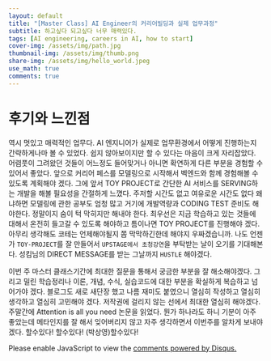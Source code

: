 ```yaml
---
layout: default
title: "[Master Class] AI Engineer의 커리어빌딩과 실제 업무과정"
subtitle: 하고싶다 되고싶다 너무 매력있다.
tags: [AI engineering, careers in AI, how to start]
cover-img: /assets/img/path.jpg
thumbnail-img: /assets/img/thumb.png
share-img: /assets/img/hello_world.jpeg
use_math: true
comments: true
---
```


# 후기와 느낀점

역시 멋있고 매력적인 업무다. AI 엔지니어가 실제로 업무환경에서 어떻게 진행하는지 간략하게나마 볼 수 있었다. 쉽지 않아보이지만 할 수 있다는 마음이 크게 자리잡았다. 어렴풋이 그려왔던 것들이 어느정도 들어맞거나 아니면 확연하게 다른 부분을 경험할 수 있어서 좋았다. 앞으로 커리어 페스를 모델링으로 시작해서 벡엔드와 함께 경험해볼 수 있도록 계획해야 겠다. 그에 앞서 TOY PROJECT로 간단한 AI 서비스를 SERVING하는 개발을 해볼 필요성을 간절하게 느꼈다. 주저할 시간도 없고 여유로운 시간도 없다 왜냐하면 모델링에 관한 공부도 엄청 많고 거기에 개발역량과 CODING TEST 준비도 해야한다. 정말이지 숨이 턱 막히지만 해내야 한다. 최우선은 지금 학습하고 있는 것들에 대해서 온전히 들고갈 수 있도록 해야하고 틈이나면 TOY PROJECT를 진행해야 겠다. 아무리 생각해도 코테는 언제해야될지 쫌 막막하긴한데 해야지 우짜겠습니까. 나도 언젠가 `TOY-PROJECT`를 잘 만들어서 `UPSTAGE에서 초청강연`을 부탁받는 날이 오기를 기대해본다. 성킴님의 DIRECT MESSAGE를 받는 그날까지 `HUSTLE` 해야겠다.

이번 주 마스터 클래스기간에 최대한 질문을 통해서 궁금한 부분을 잘 해소해야겠다. 그리고 밀린 학습정리나 이론, 개념, 수식, 실습코드에 대한 부분을 확실하게 복습하고 넘어가야 겠다. 블로그도 새로 새단장 했고 나름 재미도 붙였으니 열심히 작성하고 열심히 생각하고 열심히 고민해야 겠다. 저작권에 걸리지 않는 선에서 최대한 열심히 해야겠다. 주말간에 Attention is all you need 논문을 읽었다. 뭔가 하나라도 하니 기분이 아주 좋았는데 메타인지를 잘 해서 잊어버리지 않고 자주 생각하면서 이번주를 알차게 보내야겠다. 할수있다! 할수있다! (박상영)할수있다!

<div id="disqus_thread"></div>
      <script>
          /**
          *  RECOMMENDED CONFIGURATION VARIABLES: EDIT AND UNCOMMENT THE SECTION BELOW TO INSERT DYNAMIC VALUES FROM YOUR PLATFORM OR CMS.
          *  LEARN WHY DEFINING THESE VARIABLES IS IMPORTANT: https://disqus.com/admin/universalcode/#configuration-variables    */
          /*
          var disqus_config = function () {
          this.page.url = PAGE_URL;  // Replace PAGE_URL with your page's canonical URL variable
          this.page.identifier = PAGE_IDENTIFIER; // Replace PAGE_IDENTIFIER with your page's unique identifier variable
          };
          */
          (function() { // DON'T EDIT BELOW THIS LINE
          var d = document, s = d.createElement('script');
          s.src = 'https://freckels-bloom.disqus.com/embed.js';
          s.setAttribute('data-timestamp', +new Date());
          (d.head || d.body).appendChild(s);
          })();
      </script>
      <noscript>Please enable JavaScript to view the <a href="https://disqus.com/?ref_noscript">comments powered by Disqus.</a></noscript>